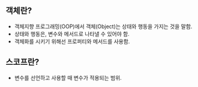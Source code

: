 ## 객체란?
* 객체지향 프로그래밍(OOP)에서 객체(Object)는 상태와 행동을 가지는 것을 말함.
* 상태와 행동은, 변수와 메서드로 나타낼 수 있어야 함.
* 객체화를 시키기 위해선 프로퍼티와 메서드를 사용함.

## 스코프란?
* 변수를 선언하고 사용할 때 변수가 적용되는 범위.